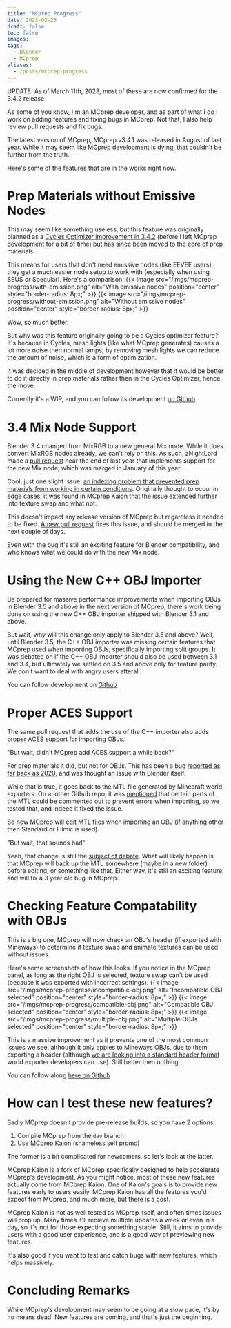 ```yaml
---
title: "MCprep Progress"
date: 2023-02-25
draft: false
toc: false
images:
tags:
  - Blender
  - MCprep
aliases:
  - /posts/mcprep-progress
---
```


UPDATE:
As of March 11th, 2023, most of these are now confirmed for the 3.4.2 release

As some of you know, I'm an MCprep developer, and as part of what I do I work on adding features and fixing bugs in MCprep. Not that, I also help review pull requests and fix bugs.

The latest version of MCprep, MCprep v3.4.1 was released in August of last year. While it may seem like MCprep development is dying, that couldn't be further from the truth.

Here's some of the features that are in the works right now.

# Prep Materials without Emissive Nodes
This may seem like something useless, but this feature was originally planned as a [Cycles Optimizer improvement in 3.4.2](https://github.com/TheDuckCow/MCprep/pull/334) (before I left MCprep development for a bit of time) but has since been moved to the core of prep materials.

This means for users that don't need emissive nodes (like EEVEE users), they get a much easier node setup to work with (especially when using SEUS or Specular). Here's a comparison:
{{< image src="/imgs/mcprep-progress/with-emission.png" alt="With emissive nodes" position="center" style="border-radius: 8px;" >}}
{{< image src="/imgs/mcprep-progress/without-emission.png" alt="Without emissive nodes" position="center" style="border-radius: 8px;" >}}

Wow, so much better.

But why was this feature originally going to be a Cycles optimizer feature? It's because in Cycles, mesh lights (like what MCprep generates) causes a lot more noise then normal lamps; by removing mesh lights we can reduce the amount of noise, which is a form of optimization. 

It was decided in the middle of development however that it would be better to do it directly in prep materials rather then in the Cycles Optimizer, hence the move.

Currently it's a WIP, and you can follow its development [on Github](https://github.com/TheDuckCow/MCprep/pull/369)

# 3.4 Mix Node Support
Blender 3.4 changed from MixRGB to a new general Mix node. While it does convert MixRGB nodes already, we can't rely on this. As such, zNightLord made a [pull request](https://github.com/TheDuckCow/MCprep/pull/357) near the end of last year that implements support for the new Mix node, which was merged in January of this year.

Cool, just one slight issue: [an indexing problem that prevented prep materials from working in certain conditions](https://github.com/TheDuckCow/MCprep/issues/368). Originally thought to occur in edge cases, it was found in MCprep Kaion that the issue extended further into texture swap and what not.

This doesn't impact any release version of MCprep but regardless it needed to be fixed. [A new pull request](https://github.com/TheDuckCow/MCprep/pull/374) fixes this issue, and should be merged in the next couple of days.

Even with the bug it's still an exciting feature for Blender compatibility, and who knows what we could do with the new Mix node.

# Using the New C++ OBJ Importer
Be prepared for massive performance improvements when importing OBJs in Blender 3.5 and above in the next version of MCprep, there's work being done on using the new C++ OBJ importer shipped with Blender 3.1 and above.

But wait, why will this change only apply to Blender 3.5 and above? Well, until Blender 3.5, the C++ OBJ importer was missing certain features that MCprep used when importing OBJs, specifically importing split groups. It was debated on if the C++ OBJ importer should also be used between 3.1 and 3.4, but ultimately we settled on 3.5 and above only for feature parity. We don't want to deal with angry users afterall.

You can follow development on [Github](https://github.com/TheDuckCow/MCprep/pull/373)

# Proper ACES Support
The same pull request that adds the use of the C++ importer also adds proper ACES support for importing OBJs. 

"But wait, didn't MCprep add ACES support a while back?"

For prep materials it did, but not for OBJs. This has been a bug [reported as far back as 2020](https://github.com/TheDuckCow/MCprep/issues/231), and was thought an issue with Blender itself.

While that is true, it goes back to the MTL file generated by Minecraft world exporters. On another Github repo, it was [mentioned](https://github.com/ampas/aces-dev/issues/117) that certain parts of the MTL could be commented out to prevent errors when importing, so we tested that, and indeed it fixed the issue.

So now MCprep will [edit MTL files](https://github.com/TheDuckCow/MCprep/pull/373) when importing an OBJ (if anything other then Standard or Filmic is used).

"But wait, that sounds bad"

Yeah, that change is still the [subject of debate](https://github.com/TheDuckCow/MCprep/pull/373#discussion_r1113917575). What will likely happen is that MCprep will back up the MTL somewhere (maybe in a new folder) before editing, or something like that. Either way, it's still an exciting feature, and will fix a 3 year old bug in MCprep.

# Checking Feature Compatability with OBJs
This is a big one, MCprep will now check an OBJ's header (if exported with Mineways) to determine if texture swap and animate textures can be used without issues. 

Here's some screenshots of how this looks. If you notice in the MCprep panel, as long as the right OBJ is selected, texture swap can't be used (because it was exported with incorrect settings).
{{< image src="/imgs/mcprep-progress/incompatible-obj.png" alt="Incompatible OBJ selected" position="center" style="border-radius: 8px;" >}}
{{< image src="/imgs/mcprep-progress/compatible-obj.png" alt="Compatible OBJ selected" position="center" style="border-radius: 8px;" >}}
{{< image src="/imgs/mcprep-progress/multiple-obj.png" alt="Multiple OBJs selected" position="center" style="border-radius: 8px;" >}}

This is a massive improvement as it prevents one of the most common issues we see, although it only apples to Mineways OBJs, due to them exporting a header (although [we are looking into a standard header format](https://github.com/TheDuckCow/MCprep/issues/371) world exporter developers can use). Still better then nothing.

You can follow along [here on Github](https://github.com/TheDuckCow/MCprep/pull/372)

# How can I test these new features?
Sadly MCprep doesn't provide pre-release builds, so you have 2 options:
1. Compile MCprep from the `dev` branch 
2. Use [MCprep Kaion](https://github.com/StandingPadAnimations/MCprep-Kaion) (shameless self promo)

The former is a bit complicated for newcomers, so let's look at the latter.

MCprep Kaion is a fork of MCprep specifically designed to help accelerate MCprep's development. As you might notice, most of these new features actually come from MCprep Kaion. One of Kaion's goals is to provide new features early to users easily. MCprep Kaion has all the features you'd expect from MCprep, and much more, but there is a cost.

MCprep Kaion is not as well tested as MCprep itself, and often times issues will prop up. Many times it'll recieve multiple updates a week or even in a day, so it's not for those expecting something stable. Still, it aims to provide users with a good user experience, and is a good way of previewing new features.

It's also good if you want to test and catch bugs with new features, which helps massively.

# Concluding Remarks
While MCprep's development may seem to be going at a slow pace, it's by no means dead. New features are coming, and that's just the beginning.
